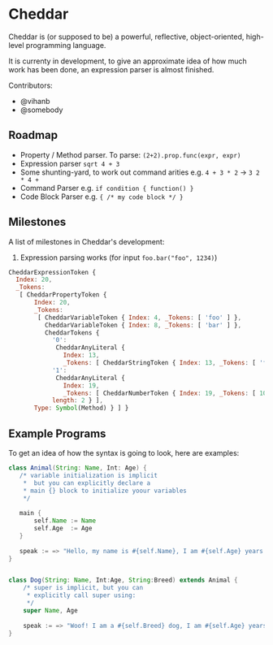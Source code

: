 # Cheddar

Cheddar is (or supposed to be) a powerful, reflective, object-oriented, high-level programming language.

It is currenty in development, to give an approximate idea of how much work has been done, an expression parser is almost finished.

Contributors:

 - @vihanb
 - @somebody
 
## Roadmap

 - Property / Method parser. To parse: `(2+2).prop.func(expr, expr)`
 - Expression parser `sqrt 4 + 3`
 - Some shunting-yard, to work out command arities e.g. `4 + 3 * 2` -> `3 2 * 4 +`
 - Command Parser e.g. `if condition { function() }`
 - Code Block Parser e.g. `{ /* my code block */ }`


## Milestones

A list of milestones in Cheddar's development:

 1. Expression parsing works (for input `foo.bar("foo", 1234)`)
```js
CheddarExpressionToken {
  Index: 20,
  _Tokens: 
   [ CheddarPropertyToken {
       Index: 20,
       _Tokens: 
        [ CheddarVariableToken { Index: 4, _Tokens: [ 'foo' ] },
          CheddarVariableToken { Index: 8, _Tokens: [ 'bar' ] },
          CheddarTokens {
            '0': 
             CheddarAnyLiteral {
               Index: 13,
               _Tokens: [ CheddarStringToken { Index: 13, _Tokens: [ 'foo' ] } ] },
            '1': 
             CheddarAnyLiteral {
               Index: 19,
               _Tokens: [ CheddarNumberToken { Index: 19, _Tokens: [ 10, 0, '1234' ] } ] },
            length: 2 } ],
       Type: Symbol(Method) } ] }
```

## Example Programs

To get an idea of how the syntax is going to look, here are examples:

```groovy
class Animal(String: Name, Int: Age) {
   /* variable initialization is implicit
    *  but you can explicitly declare a
    * main {} block to initialize yoour variables
    */
   
   main {
       self.Name := Name
       self.Age  := Age
   }
   
   speak := => "Hello, my name is #{self.Name}, I am #{self.Age} years old"
}


class Dog(String: Name, Int:Age, String:Breed) extends Animal {
    /* super is implicit, but you can
     * explicitly call super using:
     */
    super Name, Age
    
    speak := => "Woof! I am a #{self.Breed} dog, I am #{self.Age} years old and am called #{self.Name}"
}
```
